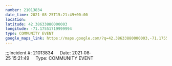 ```yaml
---
number: 21013834
date_time: 2021-08-25T15:21:49+00:00
location: 
latitude: 42.38633880000003
longitude: -71.17551719999994
type: COMMUNITY EVENT
google_maps_link: https://maps.google.com/?q=42.38633880000003,-71.17551719999994
---
```


;;;Incident #: 21013834     Date: 2021‐08‐25 15:21:49     Type: COMMUNITY EVENT
